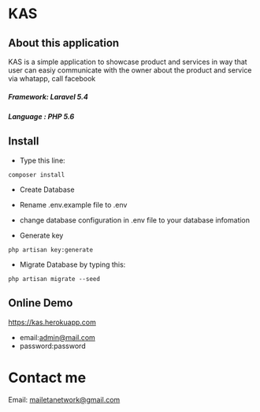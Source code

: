 # KAS

## About this application

KAS is a simple application to showcase product and services in way that user can easiy communicate with the owner about the product and service via whatapp, call facebook <br>
##### Framework: Laravel 5.4
##### Language : PHP 5.6

## Install
- Type this line:
```
composer install
```
- Create Database
- Rename .env.example file  to .env
- change database configuration in .env file to your database infomation

- Generate key
```
php artisan key:generate
```

- Migrate Database by typing this:
```
php artisan migrate --seed
```

## Online Demo
https://kas.herokuapp.com
- email:admin@mail.com
- password:password


# Contact me 
Email: mailetanetwork@gmail.com    